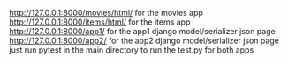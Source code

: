http://127.0.0.1:8000/movies/html/ for the movies app 
http://127.0.0.1:8000/items/html/ for the items app
http://127.0.0.1:8000/app1/ for the app1 django model/serializer json page<br>
http://127.0.0.1:8000/app2/ for the app2 django model/serializer json page<br>
just run pytest in the main directory to run the test.py for both apps
